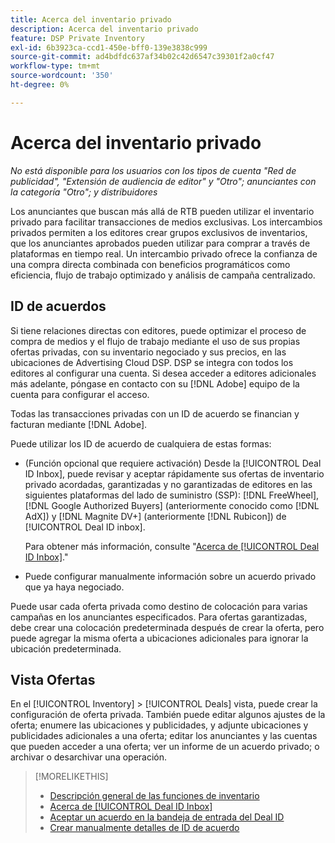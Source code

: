 ```yaml
---
title: Acerca del inventario privado
description: Acerca del inventario privado
feature: DSP Private Inventory
exl-id: 6b3923ca-ccd1-450e-bff0-139e3838c999
source-git-commit: ad4bdfdc637af34b02c42d6547c39301f2a0cf47
workflow-type: tm+mt
source-wordcount: '350'
ht-degree: 0%

---
```


# Acerca del inventario privado

*No está disponible para los usuarios con los tipos de cuenta &quot;Red de publicidad&quot;, &quot;Extensión de audiencia de editor&quot; y &quot;Otro&quot;; anunciantes con la categoría &quot;Otro&quot;; y distribuidores*

Los anunciantes que buscan más allá de RTB pueden utilizar el inventario privado para facilitar transacciones de medios exclusivas. Los intercambios privados permiten a los editores crear grupos exclusivos de inventarios, que los anunciantes aprobados pueden utilizar para comprar a través de plataformas en tiempo real. Un intercambio privado ofrece la confianza de una compra directa combinada con beneficios programáticos como eficiencia, flujo de trabajo optimizado y análisis de campaña centralizado.

## ID de acuerdos

Si tiene relaciones directas con editores, puede optimizar el proceso de compra de medios y el flujo de trabajo mediante el uso de sus propias ofertas privadas, con su inventario negociado y sus precios, en las ubicaciones de Advertising Cloud DSP. DSP se integra con todos los editores al configurar una cuenta. Si desea acceder a editores adicionales más adelante, póngase en contacto con su [!DNL Adobe] equipo de la cuenta para configurar el acceso. <!-- + sentence from Ramey? (no longer here) about how we certify the publishers -->

Todas las transacciones privadas con un ID de acuerdo se financian y facturan mediante [!DNL Adobe].

Puede utilizar los ID de acuerdo de cualquiera de estas formas:

* (Función opcional que requiere activación) Desde la [!UICONTROL Deal ID Inbox], puede revisar y aceptar rápidamente sus ofertas de inventario privado acordadas, garantizadas y no garantizadas de editores en las siguientes plataformas del lado de suministro (SSP): [!DNL FreeWheel], [!DNL Google Authorized Buyers] (anteriormente conocido como [!DNL AdX]) y [!DNL Magnite DV+] (anteriormente [!DNL Rubicon]) de [!UICONTROL Deal ID inbox].

   Para obtener más información, consulte &quot;[Acerca de [!UICONTROL Deal ID Inbox]](deal-id-inbox-about.md).&quot;

* Puede configurar manualmente información sobre un acuerdo privado que ya haya negociado.

Puede usar cada oferta privada como destino de colocación para varias campañas en los anunciantes especificados. Para ofertas garantizadas, debe crear una colocación predeterminada después de crear la oferta, pero puede agregar la misma oferta a ubicaciones adicionales para ignorar la ubicación predeterminada.

## Vista Ofertas

En el [!UICONTROL Inventory] > [!UICONTROL Deals] vista, puede crear la configuración de oferta privada. También puede editar algunos ajustes de la oferta; enumere las ubicaciones y publicidades, y adjunte ubicaciones y publicidades adicionales a una oferta; editar los anunciantes y las cuentas que pueden acceder a una oferta; ver un informe de un acuerdo privado; o archivar o desarchivar una operación.<!-- ; or edit the attribute tags for a deal -->

>[!MORELIKETHIS]
>
>* [Descripción general de las funciones de inventario](/help/dsp/inventory/inventory-overview.md)
>* [Acerca de [!UICONTROL Deal ID Inbox]](/help/dsp/inventory/deal-id-inbox-about.md)
>* [Aceptar un acuerdo en la bandeja de entrada del Deal ID](deal-id-inbox-accept.md)
>* [Crear manualmente detalles de ID de acuerdo](deal-id-create.md)

